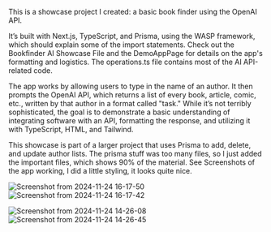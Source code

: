This is a showcase project I created: a basic book finder using the OpenAI API.

It’s built with Next.js, TypeScript, and Prisma, using the WASP framework, which should explain some of the import statements.
Check out the Bookfinder AI Showcase File and the DemoAppPage for details on the app's formatting and logistics. The operations.ts file contains most of the AI API-related code.

The app works by allowing users to type in the name of an author. It then prompts the OpenAI API, which returns a list of every book, article, comic, etc., written by that author in a format called "task."
While it’s not terribly sophisticated, the goal is to demonstrate a basic understanding of integrating software with an API, formatting the response, and utilizing it with TypeScript, HTML, and Tailwind.

This showcase is part of a larger project that uses Prisma to add, delete, and update author lists. The prisma stuff was too many files, so I just added the important files, which shows 90% of the material.
See Screenshots of the app working, I did a little styling, it looks quite nice.


![Screenshot from 2024-11-24 16-17-50](https://github.com/user-attachments/assets/52b68b02-14b0-4108-a953-48a88cd5e4f4)![Screenshot from 2024-11-24 16-17-42](https://github.com/user-attachments/assets/50d06157-6d8d-4cd1-8f36-1caea9ca5fca)



![Screenshot from 2024-11-24 14-26-08](https://github.com/user-attachments/assets/ab74c496-7190-42c4-bde1-9e4860155f21)
![Screenshot from 2024-11-24 14-26-45](https://github.com/user-attachments/assets/34345459-2777-4d4d-9538-645e68e7ffb3)
